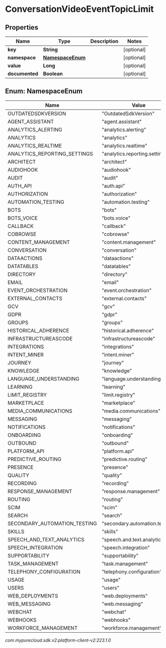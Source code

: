 # ConversationVideoEventTopicLimit


## Properties

| Name | Type | Description | Notes |
| ------------ | ------------- | ------------- | ------------- |
| **key** | **String** |  |  [optional] |
| **namespace** | [**NamespaceEnum**](#Enum--NamespaceEnum) |  |  [optional] |
| **value** | **Long** |  |  [optional] |
| **documented** | **Boolean** |  |  [optional] |


## Enum: NamespaceEnum

| Name | Value |
| ---- | ----- |
| OUTDATEDSDKVERSION | &quot;OutdatedSdkVersion&quot; | 
| AGENT_ASSISTANT | &quot;agent.assistant&quot; | 
| ANALYTICS_ALERTING | &quot;analytics.alerting&quot; | 
| ANALYTICS | &quot;analytics&quot; | 
| ANALYTICS_REALTIME | &quot;analytics.realtime&quot; | 
| ANALYTICS_REPORTING_SETTINGS | &quot;analytics.reporting.settings&quot; | 
| ARCHITECT | &quot;architect&quot; | 
| AUDIOHOOK | &quot;audiohook&quot; | 
| AUDIT | &quot;audit&quot; | 
| AUTH_API | &quot;auth.api&quot; | 
| AUTHORIZATION | &quot;authorization&quot; | 
| AUTOMATION_TESTING | &quot;automation.testing&quot; | 
| BOTS | &quot;bots&quot; | 
| BOTS_VOICE | &quot;bots.voice&quot; | 
| CALLBACK | &quot;callback&quot; | 
| COBROWSE | &quot;cobrowse&quot; | 
| CONTENT_MANAGEMENT | &quot;content.management&quot; | 
| CONVERSATION | &quot;conversation&quot; | 
| DATAACTIONS | &quot;dataactions&quot; | 
| DATATABLES | &quot;datatables&quot; | 
| DIRECTORY | &quot;directory&quot; | 
| EMAIL | &quot;email&quot; | 
| EVENT_ORCHESTRATION | &quot;event.orchestration&quot; | 
| EXTERNAL_CONTACTS | &quot;external.contacts&quot; | 
| GCV | &quot;gcv&quot; | 
| GDPR | &quot;gdpr&quot; | 
| GROUPS | &quot;groups&quot; | 
| HISTORICAL_ADHERENCE | &quot;historical.adherence&quot; | 
| INFRASTRUCTUREASCODE | &quot;infrastructureascode&quot; | 
| INTEGRATIONS | &quot;integrations&quot; | 
| INTENT_MINER | &quot;intent.miner&quot; | 
| JOURNEY | &quot;journey&quot; | 
| KNOWLEDGE | &quot;knowledge&quot; | 
| LANGUAGE_UNDERSTANDING | &quot;language.understanding&quot; | 
| LEARNING | &quot;learning&quot; | 
| LIMIT_REGISTRY | &quot;limit.registry&quot; | 
| MARKETPLACE | &quot;marketplace&quot; | 
| MEDIA_COMMUNICATIONS | &quot;media.communications&quot; | 
| MESSAGING | &quot;messaging&quot; | 
| NOTIFICATIONS | &quot;notifications&quot; | 
| ONBOARDING | &quot;onboarding&quot; | 
| OUTBOUND | &quot;outbound&quot; | 
| PLATFORM_API | &quot;platform.api&quot; | 
| PREDICTIVE_ROUTING | &quot;predictive.routing&quot; | 
| PRESENCE | &quot;presence&quot; | 
| QUALITY | &quot;quality&quot; | 
| RECORDING | &quot;recording&quot; | 
| RESPONSE_MANAGEMENT | &quot;response.management&quot; | 
| ROUTING | &quot;routing&quot; | 
| SCIM | &quot;scim&quot; | 
| SEARCH | &quot;search&quot; | 
| SECONDARY_AUTOMATION_TESTING | &quot;secondary.automation.testing&quot; | 
| SKILLS | &quot;skills&quot; | 
| SPEECH_AND_TEXT_ANALYTICS | &quot;speech.and.text.analytics&quot; | 
| SPEECH_INTEGRATION | &quot;speech.integration&quot; | 
| SUPPORTABILITY | &quot;supportability&quot; | 
| TASK_MANAGEMENT | &quot;task.management&quot; | 
| TELEPHONY_CONFIGURATION | &quot;telephony.configuration&quot; | 
| USAGE | &quot;usage&quot; | 
| USERS | &quot;users&quot; | 
| WEB_DEPLOYMENTS | &quot;web.deployments&quot; | 
| WEB_MESSAGING | &quot;web.messaging&quot; | 
| WEBCHAT | &quot;webchat&quot; | 
| WEBHOOKS | &quot;webhooks&quot; | 
| WORKFORCE_MANAGEMENT | &quot;workforce.management&quot; | 




_com.mypurecloud.sdk.v2:platform-client-v2:223.1.0_

